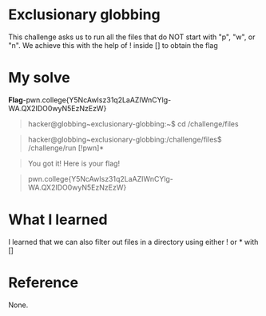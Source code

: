# Exclusionary globbing
This challenge asks us to run all the files that do NOT start with "p", "w", or "n". We achieve this with the help of ! inside [] to obtain the flag
# My solve
**Flag**-pwn.college{Y5NcAwIsz31q2LaAZIWnCYlg-WA.QX2IDO0wyN5EzNzEzW}

>hacker@globbing~exclusionary-globbing:~$ cd /challenge/files

>hacker@globbing~exclusionary-globbing:/challenge/files$ /challenge/run [!pwn]*

>You got it! Here is your flag!

>pwn.college{Y5NcAwIsz31q2LaAZIWnCYlg-WA.QX2IDO0wyN5EzNzEzW}

# What I learned
I learned that we can also filter out files in a directory using either ! or * with []
# Reference 
None.
